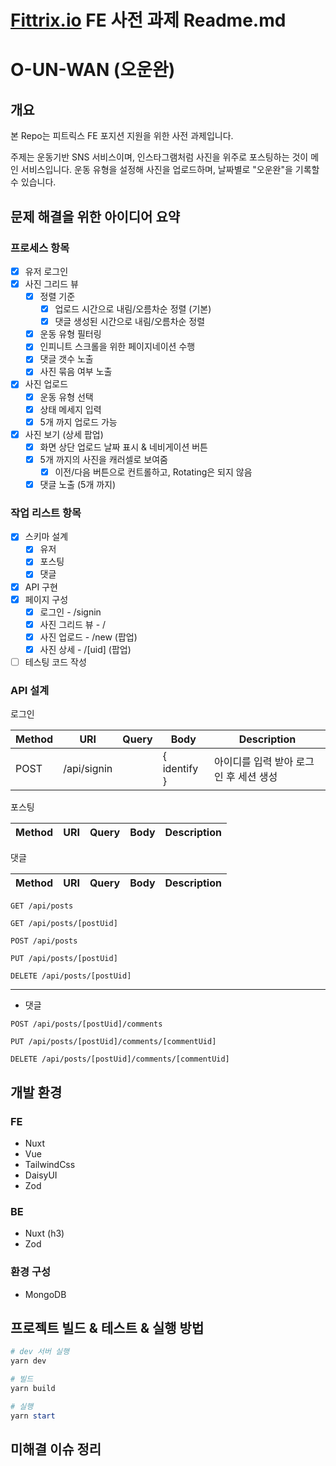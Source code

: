 # [Fittrix.io](http://Fittrix.io) FE 사전 과제 Readme.md

# O-UN-WAN (오운완)

## 개요

본 Repo는 피트릭스 FE 포지션 지원을 위한 사전 과제입니다.

주제는 운동기반 SNS 서비스이며, 인스타그램처럼 사진을 위주로 포스팅하는 것이 메인 서비스입니다. 운동 유형을 설정해 사진을 업로드하며, 날짜별로 "오운완"을 기록할 수 있습니다.

## 문제 해결을 위한 아이디어 요약

### 프로세스 항목

- [x] 유저 로그인
- [x] 사진 그리드 뷰
  - [x] 정렬 기준
    - [x] 업로드 시간으로 내림/오름차순 정렬 (기본)
    - [x] 댓글 생성된 시간으로 내림/오름차순 정렬
  - [x] 운동 유형 필터링
  - [x] 인피니트 스크롤을 위한 페이지네이션 수행
  - [x] 댓글 갯수 노출
  - [x] 사진 묶음 여부 노출
- [x] 사진 업로드
  - [x] 운동 유형 선택
  - [x] 상태 메세지 입력
  - [x] 5개 까지 업로드 가능
- [x] 사진 보기 (상세 팝업)
  - [x] 화면 상단 업로드 날짜 표시 & 네비게이션 버튼
  - [x] 5개 까지의 사진을 캐러셀로 보여줌
    - [x] 이전/다음 버튼으로 컨트롤하고, Rotating은 되지 않음
  - [x] 댓글 노출 (5개 까지)

### 작업 리스트 항목

- [x] 스키마 설계
  - [x] 유저
  - [x] 포스팅
  - [x] 댓글
- [x] API 구현
- [x] 페이지 구성
  - [x] 로그인 - /signin
  - [x] 사진 그리드 뷰 - /
  - [x] 사진 업로드 - /new (팝업)
  - [x] 사진 상세 - /[uid] (팝업)
- [ ] 테스팅 코드 작성

### API 설계

로그인

| Method | URI         | Query | Body         | Description                            |
| ------ | ----------- | ----- | ------------ | -------------------------------------- |
| POST   | /api/signin |       | { identify } | 아이디를 입력 받아 로그인 후 세션 생성 |

포스팅

| Method | URI | Query | Body | Description |
| ------ | --- | ----- | ---- | ----------- |

댓글

| Method | URI | Query | Body | Description |
| ------ | --- | ----- | ---- | ----------- |

`GET /api/posts`

`GET /api/posts/[postUid]`

`POST /api/posts`

`PUT /api/posts/[postUid]`

`DELETE /api/posts/[postUid]`

---

- 댓글

`POST /api/posts/[postUid]/comments`

`PUT /api/posts/[postUid]/comments/[commentUid]`

`DELETE /api/posts/[postUid]/comments/[commentUid]`

## 개발 환경

### FE

- Nuxt
- Vue
- TailwindCss
- DaisyUI
- Zod

### BE

- Nuxt (h3)
- Zod

### 환경 구성

- MongoDB

## 프로젝트 빌드 & 테스트 & 실행 방법

```powershell
# dev 서버 실행
yarn dev

# 빌드
yarn build

# 실행
yarn start
```

## 미해결 이슈 정리
